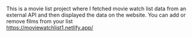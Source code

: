   This  is a movie list project where I fetched movie watch list data from an external API and then displayed the data on the website. You can add or remove films from your list    
https://moviewatchlist1.netlify.app/ 
 
 
  
  
 
